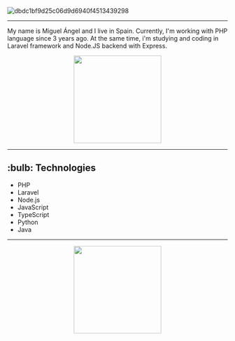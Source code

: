 ![dbdc1bf9d25c06d9d6940f4513439298](https://github.com/user-attachments/assets/5b05da42-f3ee-4753-92ff-06f761cf1c39)

<hr/>
<p>My name is Miguel Ángel and I live in Spain. Currently, I'm working with PHP language since 3 years ago. At the same time, i'm studying and coding in Laravel framework and Node.JS backend with Express.</p>

<p align="center">
  <img src="https://github.com/user-attachments/assets/b074f685-c4cf-4ac5-bf70-484a2174022d" width="200" height="200">
</p>
<hr/>

<h2>:bulb: Technologies</h2>
<ul>
  <li>PHP</li>
  <li>Laravel</li>
  <li>Node.js</li>
  <li>JavaScript</li>
  <li>TypeScript</li>
  <li>Python</li>
  <li>Java</li>
</ul>
<hr/>

<p align="center">
  <img src="https://github.com/user-attachments/assets/9de18d20-7e31-48a0-9602-2f14a7b23da5" width="200" height="200">
</p>
